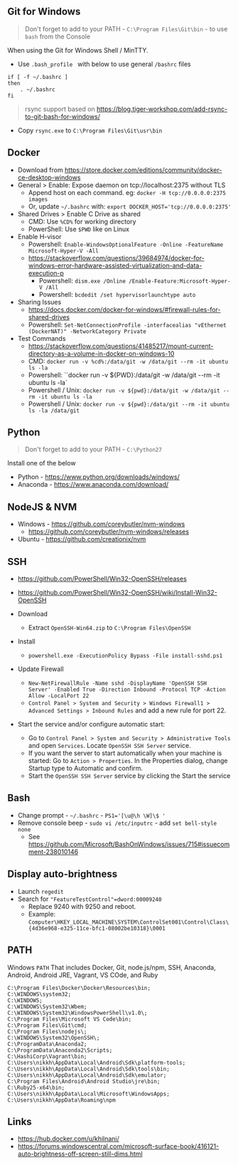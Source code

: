 ## Git for Windows

> Don't forget to add to your PATH - `C:\Program Files\Git\bin` - to use `bash` from the Console

When using the Git for Windows Shell / MinTTY.

- Use `.bash_profile ` with below to use general `/bashrc` files
```
if [ -f ~/.bashrc ]
then
    . ~/.bashrc
fi
```

> rsync support based on https://blog.tiger-workshop.com/add-rsync-to-git-bash-for-windows/

- Copy `rsync.exe` to `C:\Program Files\Git\usr\bin` 

## Docker

- Download from https://store.docker.com/editions/community/docker-ce-desktop-windows
- General > Enable: Expose daemon on tcp://localhost:2375 without TLS
    - Append host on each command. eg: `docker -H tcp://0.0.0.0:2375 images`
    - Or, update `~/.bashrc` with: `export DOCKER_HOST='tcp://0.0.0.0:2375'`
- Shared Drives > Enable C Drive as shared
    - CMD: Use `%CD%` for working directory
    - PowerShell: Use `$PWD` like on Linux
- Enable H-visor
    - Powershell: `Enable-WindowsOptionalFeature -Online -FeatureName Microsoft-Hyper-V -All`
    - https://stackoverflow.com/questions/39684974/docker-for-windows-error-hardware-assisted-virtualization-and-data-execution-p
        - Powershell: `dism.exe /Online /Enable-Feature:Microsoft-Hyper-V /All`
        - Powershell: `bcdedit /set hypervisorlaunchtype auto`
- Sharing Issues
    - https://docs.docker.com/docker-for-windows/#firewall-rules-for-shared-drives
    - Powershell: `Set-NetConnectionProfile -interfacealias "vEthernet (DockerNAT)" -NetworkCategory Private`
- Test Commands
    - https://stackoverflow.com/questions/41485217/mount-current-directory-as-a-volume-in-docker-on-windows-10
    - CMD: `docker run -v %cd%:/data/git -w /data/git --rm -it ubuntu ls -la`
    - Powershell: ``docker run -v ${PWD}:/data/git -w /data/git --rm -it ubuntu ls -la`
    - Powershell / Unix: `docker run -v ${pwd}:/data/git -w /data/git --rm -it ubuntu ls -la`
    - Powershell / Unix: `docker run -v ${pwd}:/data/git --rm -it ubuntu ls -la /data/git`


## Python

> Don't forget to add to your PATH - `C:\Python27`


Install one of the below
 
- Python - https://www.python.org/downloads/windows/
- Anaconda - https://www.anaconda.com/download/


## NodeJS & NVM

- Windows - https://github.com/coreybutler/nvm-windows
    - https://github.com/coreybutler/nvm-windows/releases
- Ubuntu - https://github.com/creationix/nvm

## SSH

- https://github.com/PowerShell/Win32-OpenSSH/releases
- https://github.com/PowerShell/Win32-OpenSSH/wiki/Install-Win32-OpenSSH

- Download
    - Extract `OpenSSH-Win64.zip` to `C:\Program Files\OpenSSH`
- Install
    - `powershell.exe -ExecutionPolicy Bypass -File install-sshd.ps1`
- Update Firewall
    - `New-NetFirewallRule -Name sshd -DisplayName 'OpenSSH SSH Server' -Enabled True -Direction Inbound -Protocol TCP -Action Allow -LocalPort 22`
    - `Control Panel > System and Security > Windows Firewall1 > Advanced Settings > Inbound Rules` and add a new rule for port 22.
- Start the service and/or configure automatic start:
    - Go to `Control Panel > System and Security > Administrative Tools` and open `Services`. Locate `OpenSSH SSH Server` service.
    - If you want the server to start automatically when your machine is started: Go to `Action > Properties`. In the Properties dialog, change Startup type to Automatic and confirm.
    - Start the `OpenSSH SSH Server` service by clicking the Start the service

## Bash

- Change prompt - `~/.bashrc` - `PS1='[\u@\h \W]\$ '`
- Remove console beep - `sudo vi /etc/inputrc` - add `set bell-style none`
    - See https://github.com/Microsoft/BashOnWindows/issues/715#issuecomment-238010146

## Display auto-brightness

- Launch `regedit`
- Search for `"FeatureTestControl"=dword:00009240`
    - Replace 9240 with 9250 and reboot.
    - Example: `Computer\HKEY_LOCAL_MACHINE\SYSTEM\ControlSet001\Control\Class\{4d36e968-e325-11ce-bfc1-08002be10318}\0001`
    
## PATH

Windows `PATH` That includes Docker, Git, node.js/npm, SSH, Anaconda, Android, Android JRE, Vagrant, VS COde, and Ruby

```
C:\Program Files\Docker\Docker\Resources\bin;
C:\WINDOWS\system32;
C:\WINDOWS;
C:\WINDOWS\System32\Wbem;
C:\WINDOWS\System32\WindowsPowerShell\v1.0\;
C:\Program Files\Microsoft VS Code\bin;
C:\Program Files\Git\cmd;
C:\Program Files\nodejs\;
C:\WINDOWS\System32\OpenSSH\;
C:\ProgramData\Anaconda2;
C:\ProgramData\Anaconda2\Scripts;
C:\HashiCorp\Vagrant\bin;
C:\Users\nikkh\AppData\Local\Android\Sdk\platform-tools;
C:\Users\nikkh\AppData\Local\Android\Sdk\tools\bin;
C:\Users\nikkh\AppData\Local\Android\Sdk\emulator;
C:\Program Files\Android\Android Studio\jre\bin;
C:\Ruby25-x64\bin;
C:\Users\nikkh\AppData\Local\Microsoft\WindowsApps;
C:\Users\nikkh\AppData\Roaming\npm
```

## Links

- https://hub.docker.com/u/khilnani/
- https://forums.windowscentral.com/microsoft-surface-book/416121-auto-brightness-off-screen-still-dims.html
